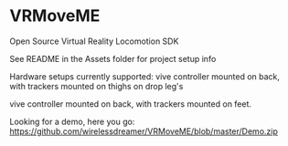 # VRMoveME
Open Source Virtual Reality Locomotion SDK

See README in the Assets folder for project setup info

Hardware setups currently supported:
vive controller mounted on back, with trackers mounted on thighs on drop leg's

vive controller mounted on back, with trackers mounted on feet.

Looking for a demo, here you go: https://github.com/wirelessdreamer/VRMoveME/blob/master/Demo.zip